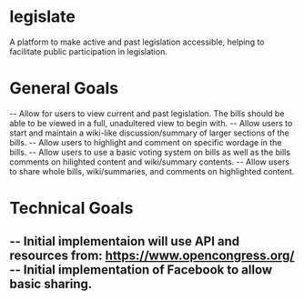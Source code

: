 legislate
=========

A platform to make active and past legislation accessible, helping to facilitate public participation in legislation.


General Goals
=============
-- Allow for users to view current and past legislation. The bills should be able to be viewed in a full, unadultered view to begin with.
-- Allow users to start and maintain a wiki-like discussion/summary of larger sections of the bills.
-- Allow users to highlight and comment on specific wordage in the bills.
-- Allow users to use a basic voting system on bills as well as the bills comments on hilighted content and wiki/summary contents.
-- Allow users to share whole bills, wiki/summaries, and comments on highlighted content.


Technical Goals
===============
-- Initial implementaion will use API and resources from: https://www.opencongress.org/
-- Initial implementation of Facebook to allow basic sharing.
-- 
